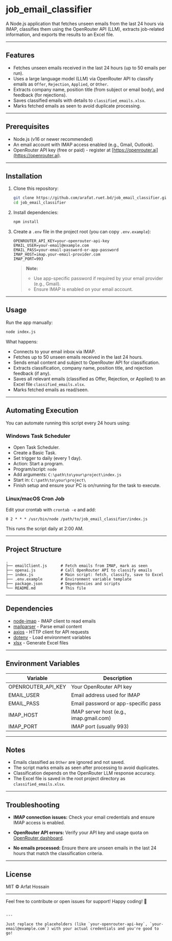 

# job_email_classifier

A Node.js application that fetches unseen emails from the last 24 hours via IMAP, classifies them using the OpenRouter API (LLM), extracts job-related information, and exports the results to an Excel file.

---

## Features

- Fetches unseen emails received in the last 24 hours (up to 50 emails per run).
- Uses a large language model (LLM) via OpenRouter API to classify emails as `Offer`, `Rejection`, `Applied`, or `Other`.
- Extracts company name, position title (from subject or email body), and feedback (for rejections).
- Saves classified emails with details to `classified_emails.xlsx`.
- Marks fetched emails as seen to avoid duplicate processing.

---

## Prerequisites

- Node.js (v16 or newer recommended)
- An email account with IMAP access enabled (e.g., Gmail, Outlook).
- OpenRouter API key (free or paid) - register at [https://openrouter.ai](https://openrouter.ai).

---

## Installation

1. Clone this repository:

   ```bash
   git clone https://github.com/arafat.ruet.bd/job_email_classifier.git
   cd job_email_classifier


2. Install dependencies:

   ```bash
   npm install
   ```

3. Create a `.env` file in the project root (you can copy `.env.example`):

   ```env
   OPENROUTER_API_KEY=your-openrouter-api-key
   EMAIL_USER=your-email@example.com
   EMAIL_PASS=your-email-password-or-app-password
   IMAP_HOST=imap.your-email-provider.com
   IMAP_PORT=993
   ```

   > **Note:**
   >
   > * Use app-specific password if required by your email provider (e.g., Gmail).
   > * Ensure IMAP is enabled on your email account.

---

## Usage

Run the app manually:

```bash
node index.js
```

What happens:

* Connects to your email inbox via IMAP.
* Fetches up to 50 unseen emails received in the last 24 hours.
* Sends email content and subject to OpenRouter API for classification.
* Extracts classification, company name, position title, and rejection feedback (if any).
* Saves all relevant emails (classified as Offer, Rejection, or Applied) to an Excel file `classified_emails.xlsx`.
* Marks fetched emails as read/seen.

---

## Automating Execution

You can automate running this script every 24 hours using:

### Windows Task Scheduler

* Open Task Scheduler.
* Create a Basic Task.
* Set trigger to daily (every 1 day).
* Action: Start a program.
* Program/script: `node`
* Add arguments: `C:\path\to\your\project\index.js`
* Start in: `C:\path\to\your\project\`
* Finish setup and ensure your PC is on/running for the task to execute.

### Linux/macOS Cron Job

Edit your crontab with `crontab -e` and add:

```cron
0 2 * * * /usr/bin/node /path/to/job_email_classifier/index.js
```

This runs the script daily at 2:00 AM.

---

## Project Structure

```
.
├── emailClient.js      # Fetch emails from IMAP, mark as seen
├── openai.js           # Call OpenRouter API to classify emails
├── index.js            # Main script: fetch, classify, save to Excel
├── .env.example        # Environment variable template
├── package.json        # Dependencies and scripts
└── README.md           # This file
```

---

## Dependencies

* [node-imap](https://github.com/mscdex/node-imap) - IMAP client to read emails
* [mailparser](https://nodemailer.com/extras/mailparser/) - Parse email content
* [axios](https://axios-http.com/) - HTTP client for API requests
* [dotenv](https://github.com/motdotla/dotenv) - Load environment variables
* [xlsx](https://github.com/SheetJS/sheetjs) - Generate Excel files

---

## Environment Variables

| Variable             | Description                             |
| -------------------- | --------------------------------------- |
| OPENROUTER\_API\_KEY | Your OpenRouter API key                 |
| EMAIL\_USER          | Email address used for IMAP             |
| EMAIL\_PASS          | Email password or app-specific pass     |
| IMAP\_HOST           | IMAP server host (e.g., imap.gmail.com) |
| IMAP\_PORT           | IMAP port (usually 993)                 |

---

## Notes

* Emails classified as `Other` are ignored and not saved.
* The script marks emails as seen after processing to avoid duplicates.
* Classification depends on the OpenRouter LLM response accuracy.
* The Excel file is saved in the root project directory as `classified_emails.xlsx`.

---

## Troubleshooting

* **IMAP connection issues:**
  Check your email credentials and ensure IMAP access is enabled.

* **OpenRouter API errors:**
  Verify your API key and usage quota on [OpenRouter dashboard](https://openrouter.ai).

* **No emails processed:**
  Ensure there are unseen emails in the last 24 hours that match the classification criteria.

---

## License

MIT © Arfat Hossain

---

Feel free to contribute or open issues for support!
Happy coding! 🚀

```

---

Just replace the placeholders (like `your-openrouter-api-key`, `your-email@example.com`) with your actual credentials and you're good to go!
```

